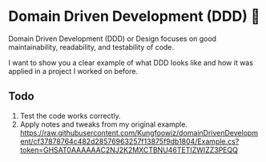 # Domain Driven Development (DDD) 🧊

Domain Driven Development (DDD) or Design focuses on good maintainability, readability, and testability of code. 

I want to show you a clear example of what DDD looks like and how it was applied in a project I worked on before.

## Todo

1. Test the code works correctly.
2. Apply notes and tweaks from my original example.
https://raw.githubusercontent.com/Kungfoowiz/domainDrivenDevelopment/cf37878764c482d28576963257f13875f9db1804/Example.cs?token=GHSAT0AAAAAAC2NJ2K2MXCTBNU46TETIZWIZZ3PEQQ
